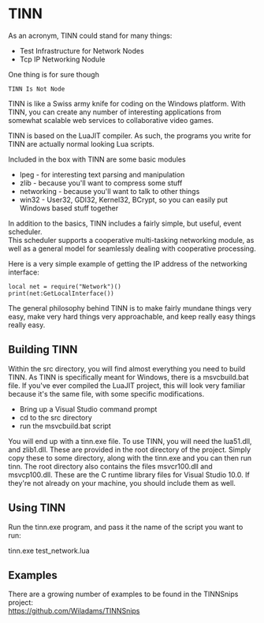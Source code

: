 TINN
====

As an acronym, TINN could stand for many things:
*	Test Infrastructure for Network Nodes
*	Tcp IP Networking Nodule

One thing is for sure though  
	
	TINN Is Not Node


TINN is like a Swiss army knife for coding on the Windows platform.  With TINN, you can create any number
of interesting applications from somewhat scalable web services to collaborative video games.

TINN is based on the LuaJIT compiler.  As such, the programs you write for TINN are actually normal looking Lua scripts.

Included in the box with TINN are some basic modules  
*	lpeg - for interesting text parsing and manipulation  
*	zlib - because you'll want to compress some stuff  
*	networking - because you'll want to talk to other things  
*	win32 - User32, GDI32, Kernel32, BCrypt, so you can easily put Windows based stuff together  

In addition to the basics, TINN includes a fairly simple, but useful, event scheduler.  
This scheduler supports a cooperative multi-tasking networking module, as well as a general 
model for seamlessly dealing with cooperative processing.  
  
Here is a very simple example of getting the IP address of the networking interface:  

`local net = require("Network")()`  
`print(net:GetLocalInterface())`  
  
  
The general philosophy behind TINN is to make fairly mundane things very easy, make very hard things very approachable, and keep really easy things really easy.  
  

Building TINN
-------------

Within the src directory, you will find almost everything you need to build TINN.  As TINN is specifically
meant for Windows, there is a msvcbuild.bat file.  If you've ever compiled the LuaJIT project, this will look
very familiar because it's the same file, with some specific modifications.
*	Bring up a Visual Studio command prompt  
*	cd to the src directory  
*	run the msvcbuild.bat script  

You will end up with a tinn.exe file.  To use TINN, you will need the lua51.dll, and zlib1.dll.  These are provided in the root directory of the project.  Simply copy these to some directory, along with the tinn.exe and you can then run tinn.  The root directory also contains the files msvcr100.dll and msvcp100.dll.  These are 
the C runtime library files for Visual Studio 10.0.  If they're not already on your machine, you should include them as well.

Using TINN
----------

Run the tinn.exe program, and pass it the name of the script you want to run:

tinn.exe test_network.lua

Examples
--------
There are a growing number of examples to be found in the TINNSnips project:  
https://github.com/Wiladams/TINNSnips  



